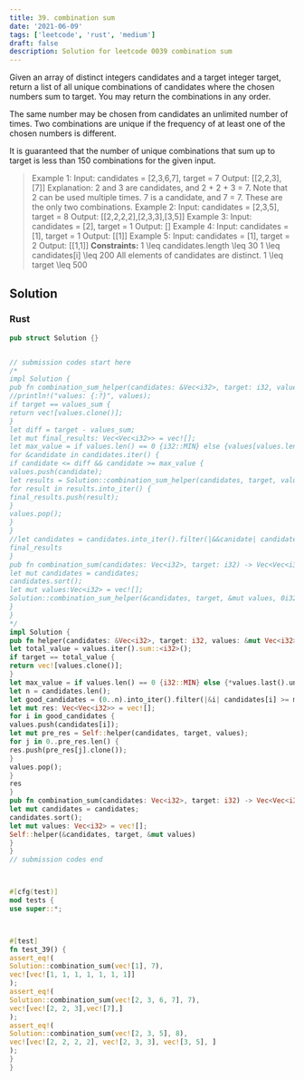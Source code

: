 ```yaml
---
title: 39. combination sum
date: '2021-06-09'
tags: ['leetcode', 'rust', 'medium']
draft: false
description: Solution for leetcode 0039 combination sum
---
```




Given an array of distinct integers candidates and a target integer target, return a list of all unique combinations of candidates where the chosen numbers sum to target. You may return the combinations in any order.

The same number may be chosen from candidates an unlimited number of times. Two combinations are unique if the frequency of at least one of the chosen numbers is different.

It is guaranteed that the number of unique combinations that sum up to target is less than 150 combinations for the given input.



>   Example 1:
>   Input: candidates <TeX>=</TeX> [2,3,6,7], target <TeX>=</TeX> 7
>   Output: [[2,2,3],[7]]
>   Explanation:
>   2 and 3 are candidates, and 2 + 2 + 3 <TeX>=</TeX> 7. Note that 2 can be used multiple times.
>   7 is a candidate, and 7 <TeX>=</TeX> 7.
>   These are the only two combinations.
>   Example 2:
>   Input: candidates <TeX>=</TeX> [2,3,5], target <TeX>=</TeX> 8
>   Output: [[2,2,2,2],[2,3,3],[3,5]]
>   Example 3:
>   Input: candidates <TeX>=</TeX> [2], target <TeX>=</TeX> 1
>   Output: []
>   Example 4:
>   Input: candidates <TeX>=</TeX> [1], target <TeX>=</TeX> 1
>   Output: [[1]]
>   Example 5:
>   Input: candidates <TeX>=</TeX> [1], target <TeX>=</TeX> 2
>   Output: [[1,1]]
**Constraints:**
>   	1 <TeX>\leq</TeX> candidates.length <TeX>\leq</TeX> 30
>   	1 <TeX>\leq</TeX> candidates[i] <TeX>\leq</TeX> 200
>   	All elements of candidates are distinct.
>   	1 <TeX>\leq</TeX> target <TeX>\leq</TeX> 500


## Solution


### Rust
```rust
pub struct Solution {}


// submission codes start here
/*
impl Solution {
pub fn combination_sum_helper(candidates: &Vec<i32>, target: i32, values: &mut Vec<i32>, values_sum: i32) -> Vec<Vec<i32>> {
//println!("values: {:?}", values);
if target == values_sum {
return vec![values.clone()];
}
let diff = target - values_sum;
let mut final_results: Vec<Vec<i32>> = vec![];
let max_value = if values.len() == 0 {i32::MIN} else {values[values.len() - 1]};
for &candidate in candidates.iter() {
if candidate <= diff && candidate >= max_value {
values.push(candidate);
let results = Solution::combination_sum_helper(candidates, target, values, values_sum + candidate);
for result in results.into_iter() {
final_results.push(result);
}
values.pop();
}
}
//let candidates = candidates.into_iter().filter(|&&canidate| candidate > target).collect::<Vec<i32>>();
final_results
}
pub fn combination_sum(candidates: Vec<i32>, target: i32) -> Vec<Vec<i32>> {
let mut candidates = candidates;
candidates.sort();
let mut values:Vec<i32> = vec![];
Solution::combination_sum_helper(&candidates, target, &mut values, 0i32)
}
}
*/
impl Solution {
pub fn helper(candidates: &Vec<i32>, target: i32, values: &mut Vec<i32>) -> Vec<Vec<i32>> {
let total_value = values.iter().sum::<i32>();
if target == total_value {
return vec![values.clone()];
}
let max_value = if values.len() == 0 {i32::MIN} else {*values.last().unwrap()};
let n = candidates.len();
let good_candidates = (0..n).into_iter().filter(|&i| candidates[i] >= max_value && total_value + candidates[i] <= target).collect::<Vec<_>>();
let mut res: Vec<Vec<i32>> = vec![];
for i in good_candidates {
values.push(candidates[i]);
let mut pre_res = Self::helper(candidates, target, values);
for j in 0..pre_res.len() {
res.push(pre_res[j].clone());
}
values.pop();
}
res
}
pub fn combination_sum(candidates: Vec<i32>, target: i32) -> Vec<Vec<i32>> {
let mut candidates = candidates;
candidates.sort();
let mut values: Vec<i32> = vec![];
Self::helper(&candidates, target, &mut values)
}
}
// submission codes end



#[cfg(test)]
mod tests {
use super::*;



#[test]
fn test_39() {
assert_eq!(
Solution::combination_sum(vec![1], 7),
vec![vec![1, 1, 1, 1, 1, 1, 1]]
);
assert_eq!(
Solution::combination_sum(vec![2, 3, 6, 7], 7),
vec![vec![2, 2, 3],vec![7],]
);
assert_eq!(
Solution::combination_sum(vec![2, 3, 5], 8),
vec![vec![2, 2, 2, 2], vec![2, 3, 3], vec![3, 5], ]
);
}
}

```
